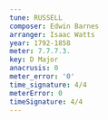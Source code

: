 ```yaml
---
tune: RUSSELL
composer: Edwin Barnes
arranger: Isaac Watts
year: 1792-1858
meter: 7.7.7.3.
key: D Major
anacrusis: 0
meter_error: '0'
time_signature: 4/4
meterError: 0
timeSignature: 4/4
---
```

